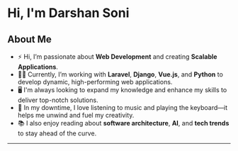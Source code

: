 # Hi, I'm Darshan Soni  

## About Me
- ⚡ Hi, I’m passionate about **Web Development** and creating **Scalable Applications**.
- 👨‍💻 Currently, I’m working with **Laravel**, **Django**, **Vue.js**, and **Python** to develop dynamic, high-performing web applications.
- 🖥️ I'm always looking to expand my knowledge and enhance my skills to deliver top-notch solutions.
- 🎵 In my downtime, I love listening to music and playing the keyboard—it helps me unwind and fuel my creativity.
- 📚 I also enjoy reading about **software architecture**, **AI**, and **tech trends** to stay ahead of the curve.

---
